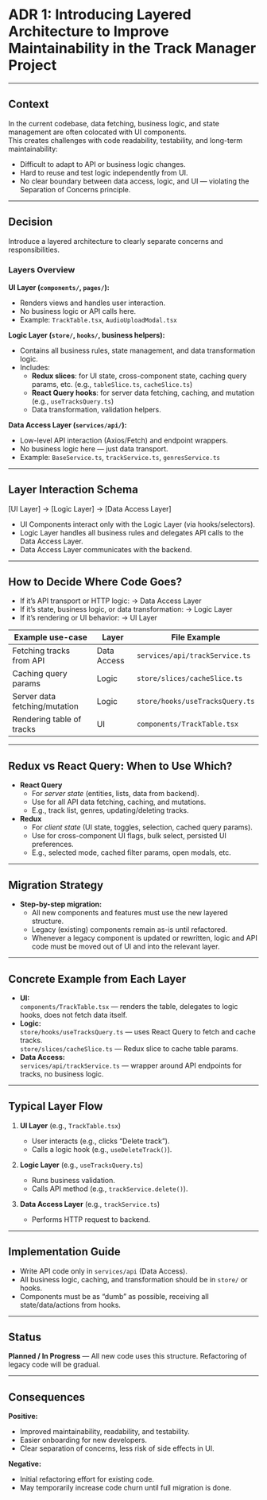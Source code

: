 # ADR 1: Introducing Layered Architecture to Improve Maintainability in the Track Manager Project

---

## Context

In the current codebase, data fetching, business logic, and state management are often colocated with UI components.  
This creates challenges with code readability, testability, and long-term maintainability:

- Difficult to adapt to API or business logic changes.
- Hard to reuse and test logic independently from UI.
- No clear boundary between data access, logic, and UI — violating the Separation of Concerns principle.

---

## Decision

Introduce a layered architecture to clearly separate concerns and responsibilities.

### Layers Overview

**UI Layer (`components/`, `pages/`):**

- Renders views and handles user interaction.
- No business logic or API calls here.
- Example: `TrackTable.tsx`, `AudioUploadModal.tsx`

**Logic Layer (`store/`, `hooks/`, business helpers):**

- Contains all business rules, state management, and data transformation logic.
- Includes:
  - **Redux slices**: for UI state, cross-component state, caching query params, etc. (e.g., `tableSlice.ts`, `cacheSlice.ts`)
  - **React Query hooks**: for server data fetching, caching, and mutation (e.g., `useTracksQuery.ts`)
  - Data transformation, validation helpers.

**Data Access Layer (`services/api/`):**

- Low-level API interaction (Axios/Fetch) and endpoint wrappers.
- No business logic here — just data transport.
- Example: `BaseService.ts`, `trackService.ts`, `genresService.ts`

---

## Layer Interaction Schema

[UI Layer] → [Logic Layer] → [Data Access Layer]

- UI Components interact only with the Logic Layer (via hooks/selectors).
- Logic Layer handles all business rules and delegates API calls to the Data Access Layer.
- Data Access Layer communicates with the backend.

---

## How to Decide Where Code Goes?

- If it’s API transport or HTTP logic: → Data Access Layer
- If it’s state, business logic, or data transformation: → Logic Layer
- If it’s rendering or UI behavior: → UI Layer

| Example use-case              | Layer       | File Example                    |
| ----------------------------- | ----------- | ------------------------------- |
| Fetching tracks from API      | Data Access | `services/api/trackService.ts`  |
| Caching query params          | Logic       | `store/slices/cacheSlice.ts`    |
| Server data fetching/mutation | Logic       | `store/hooks/useTracksQuery.ts` |
| Rendering table of tracks     | UI          | `components/TrackTable.tsx`     |

---

## Redux vs React Query: When to Use Which?

- **React Query**
  - For _server state_ (entities, lists, data from backend).
  - Use for all API data fetching, caching, and mutations.
  - E.g., track list, genres, updating/deleting tracks.
- **Redux**
  - For _client state_ (UI state, toggles, selection, cached query params).
  - Use for cross-component UI flags, bulk select, persisted UI preferences.
  - E.g., selected mode, cached filter params, open modals, etc.

---

## Migration Strategy

- **Step-by-step migration:**
  - All new components and features must use the new layered structure.
  - Legacy (existing) components remain as-is until refactored.
  - Whenever a legacy component is updated or rewritten, logic and API code must be moved out of UI and into the relevant layer.

---

## Concrete Example from Each Layer

- **UI:**  
  `components/TrackTable.tsx` — renders the table, delegates to logic hooks, does not fetch data itself.
- **Logic:**  
  `store/hooks/useTracksQuery.ts` — uses React Query to fetch and cache tracks.  
  `store/slices/cacheSlice.ts` — Redux slice to cache table params.
- **Data Access:**  
  `services/api/trackService.ts` — wrapper around API endpoints for tracks, no business logic.

---

## Typical Layer Flow

1. **UI Layer** (e.g., `TrackTable.tsx`)

   - User interacts (e.g., clicks “Delete track”).
   - Calls a logic hook (e.g., `useDeleteTrack()`).

2. **Logic Layer** (e.g., `useTracksQuery.ts`)

   - Runs business validation.
   - Calls API method (e.g., `trackService.delete()`).

3. **Data Access Layer** (e.g., `trackService.ts`)
   - Performs HTTP request to backend.

---

## Implementation Guide

- Write API code only in `services/api` (Data Access).
- All business logic, caching, and transformation should be in `store/` or hooks.
- Components must be as “dumb” as possible, receiving all state/data/actions from hooks.

---

## Status

**Planned / In Progress** — All new code uses this structure. Refactoring of legacy code will be gradual.

---

## Consequences

**Positive:**

- Improved maintainability, readability, and testability.
- Easier onboarding for new developers.
- Clear separation of concerns, less risk of side effects in UI.

**Negative:**

- Initial refactoring effort for existing code.
- May temporarily increase code churn until full migration is done.
